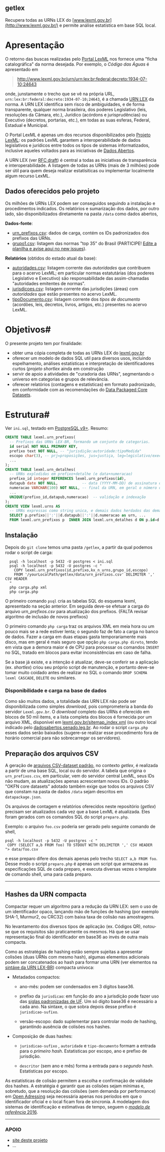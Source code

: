 getlex
------
Recupera todas as URNs LEX do [www.lexml.gov.br](http://www.lexml.gov.br/) e permite análise estatística em base SQL local.

# Apresentação #
O retorno das buscas realizadas pelo  [Portal LexML](http://www.lexml.gov.br/) nos fornece uma "ficha catalográfica" da norma desejada. Por exemplo, o *Código das Águas* é apresentado em 

> http://www.lexml.gov.br/urn/urn:lex:br:federal:decreto:1934-07-10;24643

onde, junstamente o trecho que se vê na própria URL, `urn:lex:br:federal:decreto:1934-07-10;24643`, é a chamada [URN LEX](https://pt.wikipedia.org/wiki/Lex_(URN)) da norma. A URN LEX identifica sem risco de ambiguidades, e de forma transparente, qualquer norma brasileira, dos poderes Legislativo (leis, resoluções da Câmara, etc.), Jurídico (acórdons e jurisprudências) ou Executivo (decretos, portarias, etc.), em todas as suas esferas, Federal, Estadual e Municipal.

O Portal LexML é apenas um dos recursos disponibilizados pelo [Projeto LexML](http://projeto.lexml.gov.br/): os padrões LexML garantem a interoperabilidade de dados legislativos e jurídicos entre todos os tipos de sistemas informatizados, inclusive aqueles voltados para as iniciativas de  [Dados Abertos](http://dados.gov.br/dados-abertos/).

A URN LEX (ver [RFC draft](https://datatracker.ietf.org/doc/draft-spinosa-urn-lex/)) é central a todas as iniciativas de transparência e interoperabilidade. A listagem de todas as URNs (mais de 3 milhões) pode ser útil para quem deseja realizar estatísiticas ou implementar localmente algum recurso LexML.

## Dados oferecidos pelo projeto
Os milhões de URNs LEX podem ser conseguidos seguindo a instalação e procedimentos indicados. Os relatórios e sumarização dos dados, por outro lado, são disponibilizados diretamente na pasta `/data` como dados abertos,

**Dados-fonte**:

 * [urn_prefixos.csv](https://github.com/ppKrauss/getlex/blob/master/data/urn_prefixos.csv): dados de carga, contém os IDs padronizados dos prefixos das URNs.
 * [grupo1.csv](https://github.com/ppKrauss/getlex/blob/master/data/grupo1.csv): listagem das normas "top 35" do Brasil (PARTICIPE! [Edite a planilha e avise aqui no new issues](https://docs.google.com/spreadsheets/d/1_8pmaPkmnPc-EnKFCPbT_YkiaON1nXZFO2i3ITrqog8/edit?usp=sharing)).

**Relatórios** (obtidos do estado atual da base):
 * [autoridades.csv](https://github.com/ppKrauss/getlex/blob/master/data/autoridades.csv): listagem corrente das *autoridades* que contribuem para o acervo LexML; em particular normas estatutárias (dos poderes Legislativo e Executivo) são responsabilidade das assim-chamadas "autoridades emitentes de normas".
 * [jurisdicoes.csv](https://github.com/ppKrauss/getlex/blob/master/data/jurisdicoes.csv): listagem corrente das jurisdições (áreas) com *autoridades* que estão presentes no acervo LexML.
 * [tipoDocumento.csv](https://github.com/ppKrauss/getlex/blob/master/data/tipoDocumento.csv): listagem corrente dos *tipos de documento* (acordões, leis, decretos, livros, artigos, etc.) presentes no acervo LexML.

# Objetivos#
O presente projeto tem por finalidade:
 * obter uma cópia completa de todas as URNs LEX do [lexml.gov.br](http://lexml.gov.br)
 * oferecer um modelo de dados SQL util para diversos usos, incluindo espelhamento, análises estatísticas e interpretação de identificadores curtos (*projeto shortlex* ainda em construção
 * servir de apoio a atividades de "curadoria das URNs", segmentando o universo em categorias e grupos de relevância.
 * oferecer relatórios (contagens e estatísticas) em formato padronizado, em conformidade com as recomendações do [Data Packaged Core Datasets](https://github.com/datasets).

# Estrutura#
Ver `ini.sql`, testado em [PostgreSQL v9+](http://www.postgresql.org/). Resumo:

```sql
CREATE TABLE lexml.urn_prefixos(
  -- Prefixos das URNs LEX-BR, formando um conjunto de categorias.
  id serial NOT NULL PRIMARY KEY,
  prefixo text NOT NULL, -- "jurisdição:autoridade:tipoMedida"
  escopo char(3), -- prj=proposições, jus=justiça, leg=legislativo/exec, bib=bibliotecas
  ...
);
CREATE TABLE lexml.urn_detalhes(
  -- URNs explodidas em prefixo+detalhe (e data+numeracao)
  prefixo_id integer REFERENCES lexml.urn_prefixos(id),
  datapub date NOT NULL,           -- data (YYYY-MM-DD) de assinatura ou de publicação
  numeracao VARCHAR(100) NOT NULL, -- final da URN, em geral o número ou código da norma
  ...
  UNIQUE(prefixo_id,datapub,numeracao)  -- validação e indexação
);
CREATE VIEW lexml.urns AS
  -- URNs expressas como string unica, e demais dados herdados das demais tabelas.
  SELECT p.prefixo||':'||d.datapub||':'||d.numeracao as urn, ... 
  FROM lexml.urn_prefixos p  INNER JOIN lexml.urn_detalhes d ON p.id=d.prefixo_id;
```

## Instalação
Depois do `git clone` temos uma pasta `/getlex`, a partir da qual podemos rodar o script de carga:
```shel
  psql -h localhost -p 5432 -U postgres < ini.sql
  psql -h localhost -p 5432 -U postgres -c "
    COPY lexml.urn_prefixos(id,prefixo,kx_n_urns,grupo_id,escopo) 
    FROM '/yourLocalPath/getlex/data/urn_prefixos.csv' DELIMITER ',' CSV HEADER
  "
  php carga.php xml
  php carga.php
```

O primeiro comando `psql` cria as tabelas SQL do esquema lexml, apresentado na seção anterior. Em seguida deve-se efetuar a carga do arquivo *urn_prefixos.csv* para atualização dos prefixos. {FALTA revisar algoritmo de inclusão de novos prefixos}

O primeiro comando `php carga` traz os arquivos XML em meia hora ou um pouco mais se a rede estiver lenta; o segundo faz de fato a carga no banco de dados. Fazer a carga em duas etapas gasta temporariamente mais disco, mas em geral é mais seguro que opção `php carga.php direto`, tendo em vista que a demora maior é de CPU para processar os comandos `INSERT` no SQL, tratado em blocos para evitar inconsistências em caso de falha.

Se a base já existe, e a intenção é atualizar, deve-se conferir se a aplicação (ex. *shortlex*) criou seu próprio script de manutenção, e portanto deve-se tomar muito coidado antes de realizar no SQL o comando `DROP SCHEMA lexml CASCADE`, `DELETE` ou similares.

### Disponibilidade e carga na base de dados
Como são muitos dados, a totalidade das URN LEX não pode ser disponibilizada como simples *download*, pois comprometeria a banda do servidor `Lexml.gov.br`. O *download* completo das URNs é oferecido em blocos de 50 mil items, e a lista completa dos blocos é fornecida por um arquivo XML, disponível em [lexml.gov.br/sitemap_index.xml](http://www.lexml.gov.br/sitemap_index.xml) (ou outro local indicado pelo [dadosabertos.senado.leg.br](http://dadosabertos.senado.leg.br/). Ao rodar o script `carga.php` esses dados serão baixados (sugere-se realizar esse procedimento fora de horário comercial para não sobrecarregar os servidores).

## Preparação dos arquivos CSV
A geração de [arquivos CSV-dataset padrão](https://github.com/datasets), no contexto *getlex*, é realizada a partir de uma base SQL, local ou do servidor. A tabela que origina o `urn_prefixos.csv`, em particular, vem do servidor central LexML, seus IDs não mudam, as atualizações apenas acrescentam novos IDs. O padrão "OKFN core datasets" adotado também exige que todos os arquivos CSV que constam na pasta de dados `/data` sejam descritos em `datapackage.json`.

Os arquivos de contagem e relatórios oferecidos neste repositório (*getlex*) precisam ser atualizados cada vez que a base LexML é atualizada. Eles foram gerados com os comandos SQL do script `preparo.php`.

Exemplo: o arquivo `foo.csv` poderia ser gerado pelo seguinte comando de shell,
```shell
psql -h localhost -p 5432 -U postgres -c "
 COPY (SELECT a,b FROM foo) TO STDOUT WITH DELIMITER ',' CSV HEADER
"> data/foo.csv
```
e esse preparo difere dos demais apenas pelo trecho `SELECT a,b FROM foo`. Desse modo o script  `preparo.php` é apenas um script que armazena as especificações SQL de cada preparo, e executa diversas vezes o template de comando shell, uma para cada preparo.
<!--
ou ainda com `\copy (...) TO '/tmp/test.csv' WITH ...` (o PHP também oferece [pg_copy_to](http://php.net/manual/en/function.pg-copy-to.php)), mas a chamada `psql` no termial (*client*) das versões novas (v9+) vem munidas do STDIN/STDOUT.
-->

----

## Hashes da URN compacta

Compactar requer um algoritmo para a redução da URN LEX: sem o uso de um identificador opaco, lançando mão de funções de hashing (por exemplo SHA-1, Murmur2, ou CRC32) com baixa taxa de colisão nas amostragens. 

No levantamento dos diversos tipos de aplicação (ex. Códigos QR), notou-se que os requisitos são praticamente os mesmos. Há que se usar representação final do identificador em  base36 ao invés de outra mais compacta.

Como as estratégias de hashing estão sempre sujeitas a apresentar colisões (duas URNs com mesmo hash), algumas elementos adicionais podem ser concatenados ao hash para formar uma URN  (ver elementos na [sintáxe da URN LEX-BR](http://okfn-brasil.github.io/getlex/lexBr)) compacta unívoca:


* Metadados compactos:

  * ano-mês: podem ser condensados em 3 dígitos base36.

  * prefixo da `jurisdicao`: em função do ano a jurisdição pode fazer uso das [siglas padronizadas de UF](https://github.com/okfn-brasil/getlex/blob/master/data/ISO-3166-2-BR.csv). Um só dígito base36 é necessário a cada ano. Na sintaxe, o que sobra depois desse prefixo é `jurisdicao-sufixo`.

  * versão-escopo: dado suplementar para controlar modo de hashing, garantindo ausência de colisões nos hashes.

* Composição de duas hashes:

  * `jurisdicao-sufixo` , `autoridade` e `tipo-documento` formam a entrada para o *primeiro hash*. Estatisticas por escopo, ano e prefixo de jurisdição.

  * `descritor` (sem ano e mês) forma a entrada para o *segundo hash*. Estatisticas por escopo.

As estatísticas de colisão permitem a escolha e confirmação de validade dos hashes. A estratégia é garantir que as colisões sejam mínimas e, sobretudo, que a resolução das colisões (sem demanda por performance) em [Open Adressing](https://www.wikidata.org/wiki/Q7096315) seja necessária apenas nos períodos em que o identificador oficial e o local ficam fora de sincronia. A modelagem dos sistemas de identificação e estimativas de tempo, seguem o [_modelo de referência_ 2016](https://doi.org/10.5281/zenodo.159004).

-----

### APOIO

* [site deste projeto](http://okfn-brasil.github.io/getlex)
* ...


